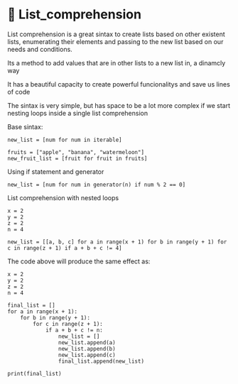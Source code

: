 # &#128013; List_comprehension

List comprehension is a great sintax to create lists based on other existent lists, enumerating their elements and passing to the new list based on our needs and conditions.

Its a method to add values that are in other lists to a new list in, a dinamcly way

It has a beautiful capacity to create powerful funcionalitys and save us lines of code

The sintax is very simple, but has space to be a lot more complex if we start nesting loops inside a single list comprehension

 

Base sintax:
  
    new_list = [num for num in iterable]
    
    fruits = ["apple", "banana", "watermeloon"]
    new_fruit_list = [fruit for fruit in fruits]
    
    
Using if statement and generator

    new_list = [num for num in generator(n) if num % 2 == 0]
    
    
List comprehension with nested loops

    x = 2
    y = 2
    z = 2
    n = 4
    
    new_list = [[a, b, c] for a in range(x + 1) for b in range(y + 1) for c in range(z + 1) if a + b + c != 4]

The code above will produce the same effect as:

    x = 2
    y = 2
    z = 2
    n = 4

    final_list = []
    for a in range(x + 1):
        for b in range(y + 1):
            for c in range(z + 1):
                if a + b + c != n:
                    new_list = []
                    new_list.append(a)
                    new_list.append(b)
                    new_list.append(c)
                    final_list.append(new_list)

    print(final_list)

            
